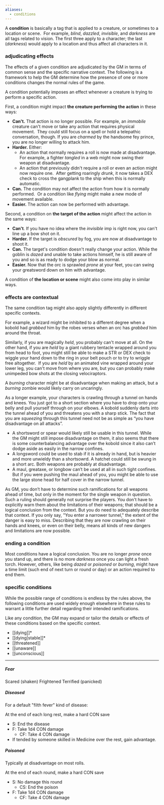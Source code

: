 ```yaml
---
aliases:
  - conditions
---
```

A **condition** is basically a tag that is applied to a creature, or sometimes to a location or scene.  For example, *blind*, *dazzled*, *invisible*, and *darkness* are all tags related to vision. The first three apply to a character; the last (*darkness*) would apply to a location and thus affect all characters in it.

### adjudicating effects

The effects of a given condition are adjudicated by the GM in terms of common sense and the specific narrative context. The following is a framework to help the GM determine how the presence of one or more conditions changes the normal rules of the game.

A condition potentially imposes an effect whenever a creature is trying to perform a specific action. 

First, a condition might impact **the creature performing the action** in these ways:

- **Can't.** That action is no longer possible. For example, an *immobile* creature can't move or take any action that requires physical movement.  They could still focus on a spell or hold a telepathic conversation, though. If you are *charmed* by the handsome fey prince, you are no longer willing to attack him.
- **Harder.** Either:
	- An action that normally requires a roll is now made at disadvantage. For example, a fighter *tangled* in a web might now swing their weapon at disadvantage. 
	- An action that previously didn't require a roll or even an action might now require one.  After getting roaringly *drunk*, it now takes a DEX check to cross the gangplank to the ship when this is normally automatic.
- **Can.** The condition may not affect the action from how it is normally performed.  Or a condition like *flying* might make a new mode of movement available.
- **Easier.** The action can now be performed with advantage.

Second, a condition on **the target of the action** might affect the action in the same ways:

- **Can't**. If you have no idea where the *invisible* imp is right now, you can't line up a bow shot on it.
- **Harder.** If the target is *obscured* by fog, you are now at disadvantage to shoot it.
- **Can.** The target's condition doesn't really change your action. While the goblin is *dazed* and unable to take actions himself, he is still aware of you and so is as ready to dodge your blow as normal.
- **Easier.** Now that the orc is sprawled *prone* at your feet, you can swing your greatsword down on him with advantage.

 A condition of **the location or scene** might also come into play in similar ways.

### effects are contextual

The same condition tag might also apply slightly differently in different specific contexts. 

For example, a wizard might be inhibited to a different degree when a kobold had *grabbed* him by the robes verses when an orc has *grabbed* him around the throat. 

Similarly, if you are magically *held*, you probably can't move at all. On the other hand, if you are *held* by a giant rubbery tentacle wrapped around you from head to foot, you might still be able to make a STR or DEX check to wiggle your hand down to the ring in your belt pouch or to try to wriggle free altogether.  If you are *held* by an animated vine wrapped around your lower leg, you can't move from where you are, but you can probably make unimpeded bow shots at the closing velociraptors. 

A *burning* character might be at disadvantage when making an attack, but a *burning* zombie would likely carry on uncaringly.

As a longer example, your characters is crawling through a tunnel on hands and knees. You just got to a short section where you have to drop onto your belly and pull yourself through on your elbows. A kobold suddenly darts into the tunnel ahead of you and threatens you with a sharp stick.  The fact that you are *squeezing* through this tunnel need not be as simple as “you have disadvantage on all attacks”.

* A shortsword or spear would likely still be usable in this tunnel. While the GM might still impose disadvantage on them, it also seems that there is some counterbalancing advantage over the kobold since it also can’t dodge aside as easily in the narrow confines.
* A longsword could be used to stab if it is already in hand, but is heavier and more unwieldy than a shortsowrd. A hatchet could still be swung in a short arc. Both weapons are probably at disadvantage.
* A maul, greataxe, or longbow can’t be used at all in such tight confines. But if you were pushing the maul ahead of you, you might be able to use the large stone head for half cover in the narrow tunnel. 

As GM, you don’t have to determine such ramifications for all weapons ahead of time, but only in the moment for the single weapon in question. Such a ruling should generally not surprise the players. You don't have to explicitly warn them about the limitations of their weapons; that should be a logical conclusion from the context. But you do need to adequately describe that context. If you only say, "You enter a narrower tunnel," the extent of the danger is easy to miss. Describing that they are now crawling on their hands and knees, or even on their belly, means all kinds of new dangers and limitations are now possible.

### ending a condition

Most conditions have a logical conclusion. You are no longer *prone* once you stand up, and there is no more *darkness* once you can light a fresh torch. However, others, like being *dazed* or *poisoned* or *burning*, might have a time limit (such end of next turn or round or day) or an action required to end them.

### specific conditions

While the possible range of conditions is endless by the rules above, the following conditions are used widely enough elsewhere in these rules to warrant a little further detail regarding their intended ramifications. 

Like any condition, the GM may expand or tailor the details or effects of these conditions based on the specific context.

* [[dying]]*
* [[dying|stable]]*
* [[threatened]]
* [[unaware]]
* [[unconscious]]

---

##### Fear

Scared (shaken)
Frightened
Terrified (panicked)
##### Diseased

For a default "filth fever" kind of disease:

At the end of each long rest, make a hard CON save
- S: End the disease
- F: Take 1d4 CON damage
	- CF: Take 4 CON damage
- If tended by someone skilled in Medicine over the rest, gain advantage. 
    

##### Poisoned

Typically at disadvantage on most rolls.

At the end of each round, make a hard CON save
- S: No damage this round
	- CS: End the poison
- F: Take 1d4 CON damage
	- CF: Take 4 CON damage
